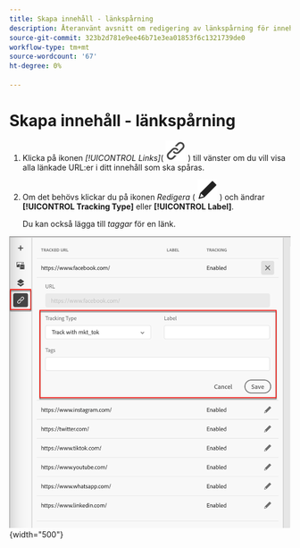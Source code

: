 ```yaml
---
title: Skapa innehåll - länkspårning
description: Återanvänt avsnitt om redigering av länkspårning för innehållsredigering
source-git-commit: 323b2d781e9ee46b71e3ea01853f6c1321739de0
workflow-type: tm+mt
source-wordcount: '67'
ht-degree: 0%

---
```


# Skapa innehåll - länkspårning

1. Klicka på ikonen _[!UICONTROL Links]_( ![ikonen Visa länkar](../assets/do-not-localize/icon-links.svg) ) till vänster om du vill visa alla länkade URL:er i ditt innehåll som ska spåras.

1. Om det behövs klickar du på ikonen _Redigera_ ( ![Redigera &#x200B;](../user/assets/do-not-localize/icon-edit.svg) ) och ändrar **[!UICONTROL Tracking Type]** eller **[!UICONTROL Label]**.

   Du kan också lägga till _taggar_ för en länk.

![Klicka på ikonen Redigera för att komma åt länkspårning](../assets/content-design-shared/visual-designer-links.png){width="500"}

